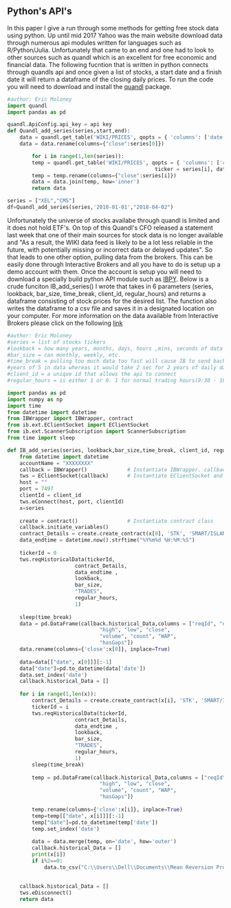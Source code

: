 ## Python's API's
In this paper I give a run through some methods for getting free stock data using python. Up until mid 2017 Yahoo was the main website download data
through numerous api modules written for languages such as R/Python/Julia. Unfortunately that came to an end and one had to look to other
sources such as quandl which is an excellent for free economic and financial data. The following fucntion that is written in python 
connects through quandls api and once given a list of stocks, a start date and a finish date it will return a dataframe of the closing 
daily prices. To run the code you will need to download and install the [quandl](https://www.quandl.com/tools/python) package. 

```python
#author: Eric Moloney
import quandl
import pandas as pd

quandl.ApiConfig.api_key = api key
def Quandl_add_series(series,start,end):
    data = quandl.get_table('WIKI/PRICES', qopts = { 'columns': ['date', 'close'] }, ticker = series[0], date = { 'gte': start, 'lte': end })
    data = data.rename(columns={"close":series[0]})

        for i in range(1,len(series)):
        temp = quandl.get_table('WIKI/PRICES', qopts = { 'columns': ['close'] },
                                                ticker = series[i], date = { 'gte': start, 'lte': end })
        temp = temp.rename(columns={"close":series[i]})
        data = data.join(temp, how='inner')
        return data

series = ["XEL","CMS"]
df=Quandl_add_series(series,'2010-01-01',"2018-04-02") 

```
Unfortunately the universe of stocks availabe through quandl is limited and it does not hold ETF's. On top of this Quandl's CFO released
a statement last week that one of their main sources for stock data is no longer available and "As a result, the WIKI data feed is 
likely to be a lot less reliable in the future, with potentially missing or incorrect data or delayed updates".
So that leads to one other option, pulling data from the brokers. This can be easily done through Interactive Brokers and all you have to 
do is setup up a demo account with them. Once the account is setup you will need to download a specially build python API module such as [IBPY](https://github.com/blampe/IbPy). Below is a crude funciton IB_add_series() I wrote that takes in 6 parameters (series, lookback, bar_size,
time_break, client_id, regular_hours) and returns a dataframe consisting of stock prices for the desired list. The function also writes 
the dataframe to a csv file and saves it in a designated location on your computer. For more information on the data available from Interactive Brokers please click on the following [link](https://interactivebrokers.github.io/tws-api/index.html)



```python
#author: Eric Moloney
#series = list of stocks tickers
#lookback = how many years, months, days, hours ,mins, seconds of data to pull
#bar_size = can monthly, weekly, etc.
#time_break = pulling too much data too fast will cause IB to send back a empty dataframe, for exmaple it may take 20 seconds to get
#years of 5 in data whereas it would take 2 sec for 2 years of daily data.
#client_id = a unique id that allows the api to connect
#regular_hours = is either 1 or 0. 1 for normal trading hours(9:30 - 16:00) and 0 normal and extended hours.

import pandas as pd
import numpy as np
import time
from datetime import datetime
from IBWrapper import IBWrapper, contract
from ib.ext.EClientSocket import EClientSocket
from ib.ext.ScannerSubscription import ScannerSubscription
from time import sleep

def IB_add_series(series, lookback,bar_size,time_break, client_id, regular_hours):
    from datetime import datetime
    accountName = "XXXXXXXX"
    callback = IBWrapper()             # Instantiate IBWrapper. callback 
    tws = EClientSocket(callback)      # Instantiate EClientSocket and return data to callback
    host = ""
    port = 7497
    clientId = client_id
    tws.eConnect(host, port, clientId)    
    x=series
    
    create = contract()                # Instantiate contract class
    callback.initiate_variables()    
    contract_Details = create.create_contract(x[0], 'STK', 'SMART/ISLAND', 'USD')
    data_endtime = datetime.now().strftime("%Y%m%d %H:%M:%S")
    
    tickerId = 0
    tws.reqHistoricalData(tickerId, 
                      contract_Details, 
                      data_endtime ,
                      lookback, 
                      bar_size, 
                      "TRADES", 
                      regular_hours, 
                      1)
    
    sleep(time_break)
    data = pd.DataFrame(callback.historical_Data,columns = ["reqId", "date", "open",
                              "high", "low", "close", 
                              "volume", "count", "WAP", 
                              "hasGaps"])
    data.rename(columns={'close':x[0]}, inplace=True)
    
    data=data[["date", x[0]]][:-1]
    data["date"]=pd.to_datetime(data['date'])
    data.set_index('date')
    callback.historical_Data = []
    
    for i in range(1,len(x)):        
        contract_Details = create.create_contract(x[i], 'STK', 'SMART/ISLAND', 'USD')
        tickerId = i
        tws.reqHistoricalData(tickerId, 
                      contract_Details, 
                      data_endtime ,
                      lookback, 
                      bar_size, 
                      "TRADES", 
                      regular_hours, 
                      1)        
        sleep(time_break)       
        
        temp = pd.DataFrame(callback.historical_Data,columns = ["reqId", "date", "open",
                              "high", "low", "close", 
                              "volume", "count", "WAP", 
                              "hasGaps"])
    
        temp.rename(columns={'close':x[i]}, inplace=True)        
        temp=temp[["date", x[i]]][:-1]
        temp["date"]=pd.to_datetime(temp['date'])
        temp.set_index('date')     
        
        data = data.merge(temp, on='date', how='outer')        
        callback.historical_Data = []
        print(x[i])
        if i%2==0:
            data.to_csv("C:\\Users\\Dell\\Documents\\Mean Reversion Project\\Material Stocks Data.csv")       
               
        
    callback.historical_Data = []       
    tws.eDisconnect()       
    return data
``` 




